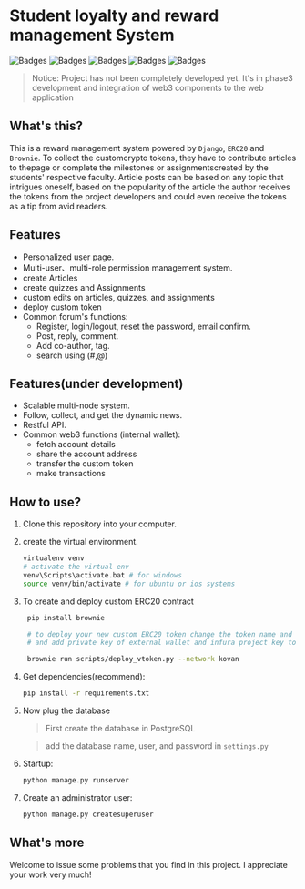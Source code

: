 # Student loyalty and reward management System
![Badges](https://img.shields.io/badge/Powerd%20By-Django-blue.svg)
![Badges](https://img.shields.io/github/license/mashape/apistatus.svg)
![Badges](https://img.shields.io/badge/Powered%20By-brownie-blue)
![Badges](https://img.shields.io/badge/Protocol-ERC20-green)
![Badges](https://img.shields.io/badge/Database-postgresql-blue)

>Notice: Project has not been completely developed yet. It's in phase3 development and integration of web3 components to the web application

## What's this?
This is a reward management system powered by `Django`, `ERC20` and `Brownie`. To collect the customcrypto tokens, they have to contribute articles to thepage or complete the milestones or assignmentscreated by the students' respective faculty. Article posts can be based on any topic that intrigues oneself, based on the popularity of the article the author receives the tokens from the project developers and could even receive the tokens as a tip from avid readers.

## Features
- Personalized user page.
- Multi-user、multi-role permission management system.
- create Articles
- create quizzes and Assignments
- custom edits on articles, quizzes, and assignments
- deploy custom token 
- Common forum's functions:
    + Register, login/logout, reset the password, email confirm.
    + Post, reply, comment.
    + Add co-author, tag.
    + search using (#,@)

## Features(under development)
- Scalable multi-node system.
- Follow, collect, and get the dynamic news.
- Restful API.
- Common web3 functions (internal wallet):
    + fetch account details
    + share the account address
    + transfer the custom token
    + make transactions

## How to use?
1. Clone this repository into your computer.

2. create the virtual environment.
    ```bash
    virtualenv venv
    # activate the virtual env
    venv\Scripts\activate.bat # for windows
    source venv/bin/activate # for ubuntu or ios systems
    ```

3. To create and deploy custom ERC20 contract
   ```bash
    pip install brownie

    # to deploy your new custom ERC20 token change the token name and symbol in'deploy_vtoken.py'
    # and add private key of external wallet and infura project key to '.env'

    brownie run scripts/deploy_vtoken.py --network kovan
    ```
4. Get dependencies(recommend):
    ```bash
    pip install -r requirements.txt
    ```
5. Now plug the database 
    >First create the database in PostgreSQL
    
    > add the database name, user, and password in `settings.py`

6. Startup:
    ```bash
    python manage.py runserver
    ```
7. Create an administrator user:
    ```bash
    python manage.py createsuperuser
    ```

## What's more
Welcome to issue some problems that you find in this project. I appreciate your work very much!
